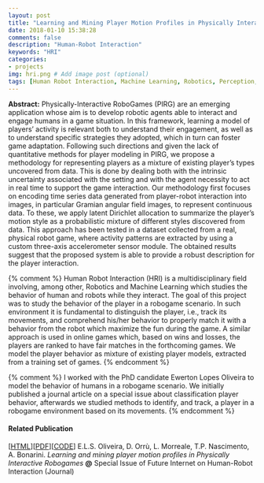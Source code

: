 ```yaml
---
layout: post
title: "Learning and Mining Player Motion Profiles in Physically Interactive Robogames"
date: 2018-01-10 15:38:28
comments: false
description: "Human-Robot Interaction"
keywords: "HRI"
categories:
- projects
img: hri.png # Add image post (optional)
tags: [Human Robot Interaction, Machine Learning, Robotics, Perception, Player Modeling] # add tag
---
```


**Abstract:** Physically-Interactive RoboGames (PIRG) are an emerging application whose aim is to develop robotic agents able to interact and engage humans in a game situation. In this framework, learning a model of players’ activity is relevant both to understand their engagement, as well as to understand specific strategies they adopted, which in turn can foster game adaptation. Following such directions and given the lack of quantitative methods for player modeling in PIRG, we propose a methodology for representing players as a mixture of existing player’s types uncovered from data. This is done by dealing both with the intrinsic uncertainty associated with the setting and with the agent necessity to act in real time to support the game interaction. Our methodology first focuses on encoding time series data generated from player-robot interaction into images, in particular Gramian angular field images, to represent continuous data. To these, we apply latent Dirichlet allocation to summarize the player’s motion style as a probabilistic mixture of different styles discovered from data. This approach has been tested in a dataset collected from a real, physical robot game, where activity patterns are extracted by using a custom three-axis accelerometer sensor module. The obtained results suggest that the proposed system is able to provide a robust description for the player interaction.


{% comment %}
Human Robot Interaction (HRI) is a multidisciplinary field involving, among other, Robotics and Machine Learning which studies the behavior of human and robots while they interact. The goal of this project was to study the behavior of the player in a robogame scenario. In such environment it is fundamental to distinguish the player, i.e., track its movements, and comprehend his/her behavior to properly match it with a behavior from the robot which maximize the fun during the game. A similar approach is used in online games which, based on wins and losses, the players are ranked to have fair matches in the forthcoming games.
We model the player behavior as mixture of existing player models, extracted from a training set of games.
{% endcomment %}

{% comment %}
I worked with the PhD candidate Ewerton Lopes Oliveira to model the behavior of humans in a robogame scenario. We initially published a journal article on a special issue about classification player behavior, afterwards we studied methods to identify, and track, a player in a robogame environment based on its movements.
{% endcomment %}

#### Related Publication

[[HTML](https://www.mdpi.com/1999-5903/10/3/22/html)][[PDF](https://www.mdpi.com/1999-5903/10/3/22/pdf)][[CODE](https://github.com/ewerlopes/lda-player-model)] E.L.S. Oliveira, D. Orrù, L. Morreale, T.P. Nascimento, A. Bonarini. *Learning and mining player motion profiles in Physically Interactive Robogames* **@** Special Issue of Future Internet on Human-Robot Interaction (Journal)
